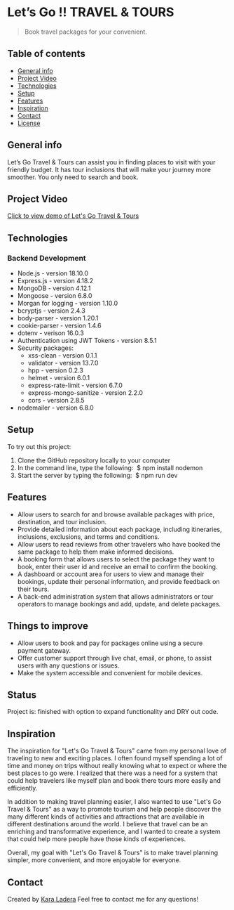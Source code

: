 # Let’s Go !! TRAVEL & TOURS
> Book travel packages for your convenient.

## Table of contents
* [General info](#general-info)
* [Project Video](#project-video)
* [Technologies](#technologies)
* [Setup](#setup)
* [Features](#features)
* [Inspiration](#inspiration)
* [Contact](#contact)
* [License](#license)

## General info
Let’s Go Travel & Tours can assist you in finding places to visit with your friendly budget. It has tour inclusions that will make your journey more smoother. You only need to search and book.

## Project Video
[Click to view demo of Let's Go Travel & Tours](https://drive.google.com/file/d/1GUfAEP4BeVZx_NltFs5xlAObEZFyjH-T/view?usp=sharing)

## Technologies
### Backend Development 
* Node.js - version 18.10.0
* Express.js - version 4.18.2
* MongoDB - version 4.12.1
* Mongoose - version 6.8.0
* Morgan for logging - version 1.10.0
* bcryptjs - version 2.4.3
* body-parser - version 1.20.1
* cookie-parser - version 1.4.6
* dotenv - verison 16.0.3
* Authentication using JWT Tokens - version 8.5.1
* Security packages:
  * xss-clean - version 0.1.1
  * validator - version 13.7.0
  * hpp - version 0.2.3
  * helmet - version 6.0.1
  * express-rate-limit - version 6.7.0
  * express-mongo-sanitize - version 2.2.0
  * cors - version 2.8.5
* nodemailer - version 6.8.0
  
## Setup
To try out this project:
1. Clone the GitHub repository locally to your computer
2. In the command line, type the following: 
  $ npm install nodemon
3. Start the server by typing the following: 
  $ npm run dev
  
## Features
* Allow users to search for and browse available packages with price, destination, and tour inclusion.
* Provide detailed information about each package, including itineraries, inclusions, exclusions, and terms and conditions.
* Allow users to read reviews from other travelers who have booked the same package to help them make informed decisions.
* A booking form that allows users to select the package they want to book, enter their user id and receive an email to confirm the booking. 
* A dashboard or account area for users to view and manage their bookings, update their personal information, and provide feedback on their tours.
* A back-end administration system that allows administrators or tour operators to manage bookings and add, update, and delete packages.

## Things to improve
* Allow users to book and pay for packages online using a secure payment gateway.
* Offer customer support through live chat, email, or phone, to assist users with any questions or issues.
* Make the system accessible and convenient for mobile devices.

## Status
Project is: finished with option to expand functionality and DRY out code.

## Inspiration
The inspiration for "Let's Go Travel & Tours" came from my personal love of traveling to new and exciting places. I often found myself spending a lot of time and money on trips without really knowing what to expect or where the best places to go were. I realized that there was a need for a system that could help travelers like myself plan and book there tours more easily and efficiently.

In addition to making travel planning easier, I also wanted to use "Let's Go Travel & Tours" as a way to promote tourism and help people discover the many different kinds of activities and attractions that are available in different destinations around the world. I believe that travel can be an enriching and transformative experience, and I wanted to create a system that could help more people have those kinds of experiences.

Overall, my goal with "Let's Go Travel & Tours" is to make travel planning simpler, more convenient, and more enjoyable for everyone.

## Contact
Created by [Kara Ladera](https://www.linkedin.com/in/karaladera)
Feel free to contact me for any questions!
